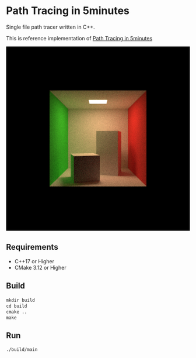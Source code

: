 # Path Tracing in 5minutes

Single file path tracer written in C++.

This is reference implementation of [Path Tracing in 5minutes](https://speakerdeck.com/yumcyawiz/path-tracing-in-5-minutes)

![](img/cornellbox.png)

## Requirements

* C++17 or Higher
* CMake 3.12 or Higher

## Build

```
mkdir build
cd build
cmake ..
make
```

## Run

```
./build/main
```